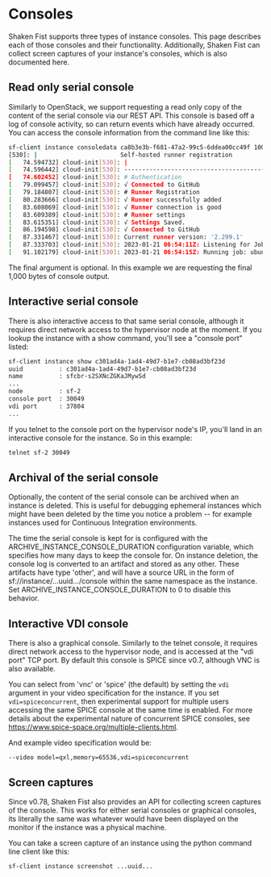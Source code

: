 # Consoles

Shaken Fist supports three types of instance consoles. This page describes each
of those consoles and their functionality. Additionally, Shaken Fist can collect
screen captures of your instance's consoles, which is also documented here.

## Read only serial console

Similarly to OpenStack, we support requesting a read only copy of the content
of the serial console via our REST API. This console is based off a log of
console activity, so can return events which have already occurred. You can
access the console information from the command line like this:

```bash
sf-client instance consoledata ca8b3e3b-f681-47a2-99c5-6ddea00cc49f 1000
[530]: |                       Self-hosted runner registration                        |
[   74.594732] cloud-init[530]: |                                                                              |
[   74.596442] cloud-init[530]: --------------------------------------------------------------------------------
[   74.602452] cloud-init[530]: # Authentication
[   79.099457] cloud-init[530]: √ Connected to GitHub
[   79.184807] cloud-init[530]: # Runner Registration
[   80.283666] cloud-init[530]: √ Runner successfully added
[   83.608069] cloud-init[530]: √ Runner connection is good
[   83.609389] cloud-init[530]: # Runner settings
[   83.615351] cloud-init[530]: √ Settings Saved.
[   86.194598] cloud-init[530]: √ Connected to GitHub
[   87.331467] cloud-init[530]: Current runner version: '2.299.1'
[   87.333703] cloud-init[530]: 2023-01-21 06:54:11Z: Listening for Jobs
[   91.102179] cloud-init[530]: 2023-01-21 06:54:15Z: Running job: ubuntu-2004-slim-primary
```

The final argument is optional. In this example we are requesting the final
1,000 bytes of console output.

## Interactive serial console

There is also interactive access to that same serial console, although it
requires direct network access to the hypervisor node at the moment. If you lookup
the instance with a show command, you'll see a "console port" listed:

```bash
sf-client instance show c301ad4a-1ad4-49d7-b1e7-cb08ad3bf23d
uuid          : c301ad4a-1ad4-49d7-b1e7-cb08ad3bf23d
name          : sfcbr-s2SXNcZGKaJMywSd
...
node          : sf-2
console port  : 30049
vdi port      : 37804
...
```

If you telnet to the console port on the hypervisor node's IP, you'll land in
an interactive console for the instance. So in this example:

```bash
telnet sf-2 30049
```

## Archival of the serial console

Optionally, the content of the serial console can be archived when an instance
is deleted. This is useful for debugging ephemeral instances which might have
been deleted by the time you notice a problem -- for example instances used for
Continuous Integration environments.

The time the serial console is kept for is configured with the
ARCHIVE_INSTANCE_CONSOLE_DURATION configuration variable, which specifies how many
days to keep the console for. On instance deletion, the console log is converted
to an artifact and stored as any other. These artifacts have type 'other', and
will have a source URL in the form of sf://instance/...uuid.../console within
the same namespace as the instance. Set ARCHIVE_INSTANCE_CONSOLE_DURATION to
0 to disable this behavior.

## Interactive VDI console

There is also a graphical console. Similarly to the telnet console, it requires
direct network access to the hypervisor node, and is accessed at the "vdi port"
TCP port. By default this console is SPICE since v0.7, although VNC is also
available.

You can select from 'vnc' or 'spice' (the default) by setting the `vdi` argument
in your video specification for the instance. If you set `vdi=spiceconcurrent`, then
experimental support for multiple users accessing the same SPICE console at the
same time is enabled. For more details about the experimental nature of concurrent
SPICE consoles, see https://www.spice-space.org/multiple-clients.html.

And example video specification would be:

```
--video model=qxl,memory=65536,vdi=spiceconcurrent
```

## Screen captures

Since v0.78, Shaken Fist also provides an API for collecting screen captures of
the console. This works for either serial consoles or graphical consoles, its
literally the same was whatever would have been displayed on the monitor if the
instance was a physical machine.

You can take a screen capture of an instance using the python command line client
like this:

```bash
sf-client instance screenshot ...uuid...
```

